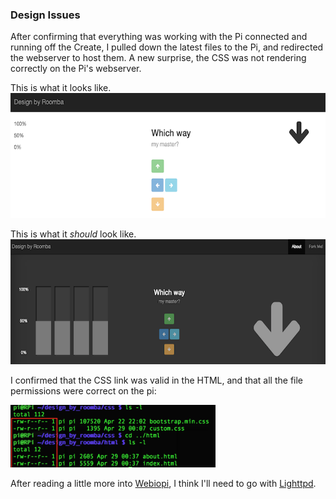 ### Design Issues

After confirming that everything was working with the Pi connected and running off the Create, I pulled down the latest files to the Pi, and redirected the webserver to host them. A new surprise, the CSS was not rendering correctly on the Pi's webserver.

This is what it looks like.<br>
<a href="img/nonworking_css.png"><img src="img/nonworking_css.png" height="200"></a>

This is what it <em>should</em> look like.<br>
<a href="img/working_css.png"><img src="img/working_css.png" height="200"></a>

I confirmed that the CSS link was valid in the HTML, and that all the file permissions were correct on the pi:

<img src="img/file_permissions.png" height="100">

After reading a little more into <a href="https://code.google.com/p/webiopi/">Webiopi</a>, I think I'll need to go with <a href="http://www.penguintutor.com/linux/light-webserver">Lighttpd</a>.
